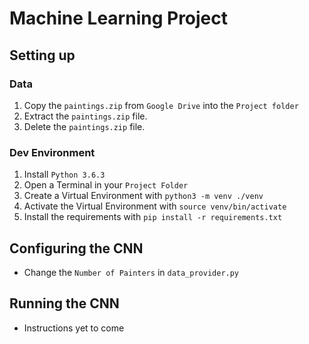 # Machine Learning Project

## Setting up
### Data
1. Copy the `paintings.zip` from `Google Drive` into the `Project folder`
1. Extract the `paintings.zip` file.
1. Delete the `paintings.zip` file.

### Dev Environment
1. Install `Python 3.6.3`
1. Open a Terminal in your `Project Folder`
1. Create a Virtual Environment with `python3 -m venv ./venv`
1. Activate the Virtual Environment with `source venv/bin/activate`
1. Install the requirements with `pip install -r requirements.txt`

## Configuring the CNN
* Change the `Number of Painters` in `data_provider.py`

## Running the CNN
* Instructions yet to come
